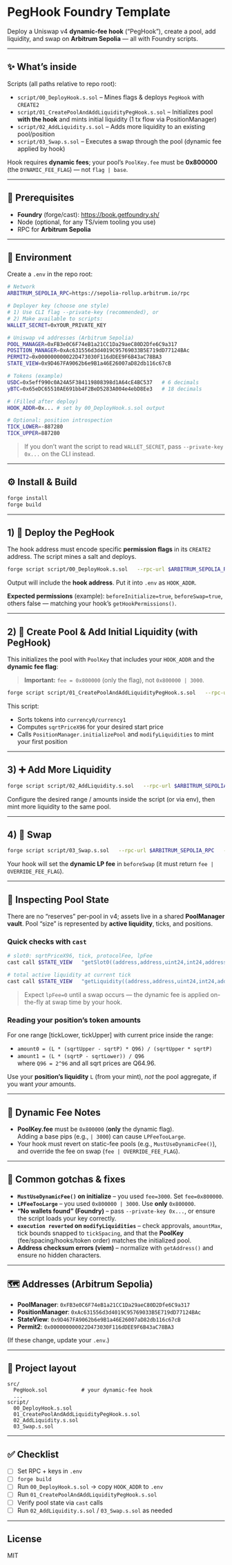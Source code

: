 # PegHook Foundry Template

Deploy a Uniswap v4 **dynamic-fee hook** (“PegHook”), create a pool, add liquidity, and swap on **Arbitrum Sepolia** — all with Foundry scripts.

---

## ✨ What’s inside

Scripts (all paths relative to repo root):

- `script/00_DeployHook.s.sol` – Mines flags & deploys `PegHook` with `CREATE2`
- `script/01_CreatePoolAndAddLiquidityPegHook.s.sol` – Initializes pool **with the hook** and mints initial liquidity (1 tx flow via PositionManager)
- `script/02_AddLiquidity.s.sol` – Adds more liquidity to an existing pool/position
- `script/03_Swap.s.sol` – Executes a swap through the pool (dynamic fee applied by hook)

Hook requires **dynamic fees**; your pool’s `PoolKey.fee` must be **0x800000** (the `DYNAMIC_FEE_FLAG`) — not `flag | base`.

---

## 🔧 Prerequisites

- **Foundry** (forge/cast): <https://book.getfoundry.sh/>
- Node (optional, for any TS/viem tooling you use)
- RPC for **Arbitrum Sepolia**

---

## 🔑 Environment

Create a `.env` in the repo root:

```bash
# Network
ARBITRUM_SEPOLIA_RPC=https://sepolia-rollup.arbitrum.io/rpc

# Deployer key (choose one style)
# 1) Use CLI flag --private-key (recommended), or
# 2) Make available to scripts:
WALLET_SECRET=0xYOUR_PRIVATE_KEY

# Uniswap v4 addresses (Arbitrum Sepolia)
POOL_MANAGER=0xFB3e0C6F74eB1a21CC1Da29aeC80D2Dfe6C9a317
POSITION_MANAGER=0xAc631556d3d4019C95769033B5E719dD77124BAc
PERMIT2=0x000000000022D473030F116dDEE9F6B43aC78BA3
STATE_VIEW=0x9D467FA9062b6e9B1a46E26007aD82db116c67cB

# Tokens (example)
USDC=0x5eff990c0A24A5F384119808398d1A64cE4BC537   # 6 decimals
yBTC=0x65eDC65510AE691bb4F2BeD5283A004e4ebD8Ee3   # 18 decimals

# (Filled after deploy)
HOOK_ADDR=0x... # set by 00_DeployHook.s.sol output

# Optional: position introspection
TICK_LOWER=-887280
TICK_UPPER=887280
```

> If you don’t want the script to read `WALLET_SECRET`, pass `--private-key 0x...` on the CLI instead.

---

## ⚙️ Install & Build

```bash
forge install
forge build
```

---

## 1) 🚀 Deploy the PegHook

The hook address must encode specific **permission flags** in its `CREATE2` address. The script mines a salt and deploys.

```bash
forge script script/00_DeployHook.s.sol   --rpc-url $ARBITRUM_SEPOLIA_RPC   --broadcast   --private-key 0xYOUR_PRIVATE_KEY
```

Output will include the **hook address**. Put it into `.env` as `HOOK_ADDR`.

**Expected permissions** (example): `beforeInitialize=true`, `beforeSwap=true`, others false — matching your hook’s `getHookPermissions()`.

---

## 2) 🫧 Create Pool & Add Initial Liquidity (with PegHook)

This initializes the pool with `PoolKey` that includes your `HOOK_ADDR` and the **dynamic fee flag**:

> **Important:** `fee = 0x800000` (only the flag), not `0x800000 | 3000`.

```bash
forge script script/01_CreatePoolAndAddLiquidityPegHook.s.sol   --rpc-url $ARBITRUM_SEPOLIA_RPC   --broadcast   --private-key 0xYOUR_PRIVATE_KEY
```

This script:
- Sorts tokens into `currency0/currency1`
- Computes `sqrtPriceX96` for your desired start price
- Calls `PositionManager.initializePool` and `modifyLiquidities` to mint your first position

---

## 3) ➕ Add More Liquidity

```bash
forge script script/02_AddLiquidity.s.sol   --rpc-url $ARBITRUM_SEPOLIA_RPC   --broadcast   --private-key 0xYOUR_PRIVATE_KEY
```

Configure the desired range / amounts inside the script (or via env), then mint more liquidity to the same pool.

---

## 4) 🔁 Swap

```bash
forge script script/03_Swap.s.sol   --rpc-url $ARBITRUM_SEPOLIA_RPC   --broadcast   --private-key 0xYOUR_PRIVATE_KEY
```

Your hook will set the **dynamic LP fee** in `beforeSwap` (it must return `fee | OVERRIDE_FEE_FLAG`).

---

## 🔎 Inspecting Pool State

There are no “reserves” per-pool in v4; assets live in a shared **PoolManager vault**. Pool “size” is represented by **active liquidity**, ticks, and positions.

### Quick checks with `cast`

```bash
# slot0: sqrtPriceX96, tick, protocolFee, lpFee
cast call $STATE_VIEW   "getSlot0((address,address,uint24,int24,address))((uint160,int24,uint24,uint24))"   "($USDC,$yBTC,0x800000,60,$HOOK_ADDR)"   --rpc-url $ARBITRUM_SEPOLIA_RPC

# total active liquidity at current tick
cast call $STATE_VIEW   "getLiquidity((address,address,uint24,int24,address))(uint128)"   "($USDC,$yBTC,0x800000,60,$HOOK_ADDR)"   --rpc-url $ARBITRUM_SEPOLIA_RPC
```

> Expect `lpFee=0` until a swap occurs — the dynamic fee is applied on-the-fly at swap time by your hook.

### Reading your position’s token amounts

For one range \[tickLower, tickUpper] with current price inside the range:

- `amount0 = (L * (sqrtUpper - sqrtP) * Q96) / (sqrtUpper * sqrtP)`
- `amount1 = (L * (sqrtP - sqrtLower)) / Q96`  
  where `Q96 = 2^96` and all sqrt prices are Q64.96.

Use your **position’s liquidity** `L` (from your mint), *not* the pool aggregate, if you want *your* amounts.

---

## 🧠 Dynamic Fee Notes

- **PoolKey.fee** must be `0x800000` (**only** the dynamic flag).  
  Adding a base pips (e.g., `| 3000`) can cause `LPFeeTooLarge`.
- Your hook must revert on static-fee pools (e.g., `MustUseDynamicFee()`), and override the fee on swap (`fee | OVERRIDE_FEE_FLAG`).

---

## 🧪 Common gotchas & fixes

- **`MustUseDynamicFee()` on initialize** – you used `fee=3000`. Set `fee=0x800000`.
- **`LPFeeTooLarge`** – you used `0x800000 | 3000`. Use **only** `0x800000`.
- **“No wallets found” (Foundry)** – pass `--private-key 0x...`, or ensure the script loads your key correctly.
- **`execution reverted` on `modifyLiquidities`** – check approvals, `amountMax`, tick bounds snapped to `tickSpacing`, and that the **PoolKey** (fee/spacing/hooks/token order) matches the initialized pool.
- **Address checksum errors (viem)** – normalize with `getAddress()` and ensure no hidden characters.

---

## 🗺️ Addresses (Arbitrum Sepolia)

- **PoolManager**: `0xFB3e0C6F74eB1a21CC1Da29aeC80D2Dfe6C9a317`  
- **PositionManager**: `0xAc631556d3d4019C95769033B5E719dD77124BAc`  
- **StateView**: `0x9D467FA9062b6e9B1a46E26007aD82db116c67cB`  
- **Permit2**: `0x000000000022D473030F116dDEE9F6B43aC78BA3`

(If these change, update your `.env`.)

---

## 📂 Project layout

```
src/
  PegHook.sol           # your dynamic-fee hook
  ...
script/
  00_DeployHook.s.sol
  01_CreatePoolAndAddLiquidityPegHook.s.sol
  02_AddLiquidity.s.sol
  03_Swap.s.sol
```

---

## ✅ Checklist

- [ ] Set RPC + keys in `.env`
- [ ] `forge build`
- [ ] Run `00_DeployHook.s.sol` → copy `HOOK_ADDR` to `.env`
- [ ] Run `01_CreatePoolAndAddLiquidityPegHook.s.sol`
- [ ] Verify pool state via `cast` calls
- [ ] Run `02_AddLiquidity.s.sol` / `03_Swap.s.sol` as needed

---

## License

MIT

